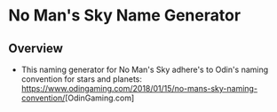 # No Man's Sky Name Generator

## Overview

- This naming generator for No Man's Sky adhere's to Odin's naming convention for stars and planets: <https://www.odingaming.com/2018/01/15/no-mans-sky-naming-convention/>[OdinGaming.com]

